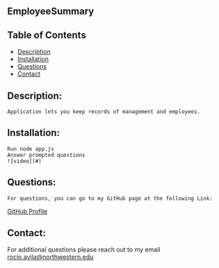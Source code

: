 ## EmployeeSummary


 ## Table of Contents
- [Description](#description)
- [Installation](#installation)
- [Questions](#contact)
- [Contact](#contact)

 ## Description:
    Application lets you keep records of management and employees.
  
 

 ## Installation:
    Run node app.js
    Answer prompted questions
    ![video](#)
 ## Questions:
    For questions, you can go to my GitHub page at the following Link:

   [GitHub Profile](https://github.com/DewdropStudio)

 ## Contact:
   For additional questions please reach out to my email rocio.avila@northwestern.edu
